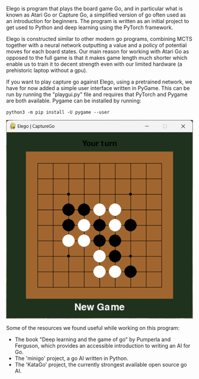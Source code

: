 Elego is program that plays the board game Go, and in particular what is known as Atari Go or Capture Go, a simplified version of go often used as an introduction for beginners. The program is written as an initial project to get used to Python and deep learning using the PyTorch framework. 

Elego is constructed similar to other modern go programs, combining MCTS together with a neural network outputting a value and a policy of potential moves for each board states. Our main reason for working with Atari Go as opposed to the full game is that it makes game length much shorter which enable us to train it to decent strength even with our limited hardware (a prehistoric laptop without a gpu).

If you want to play capture go against Elego, using a pretrained network, we have for now added a simple user interface written in PyGame. This can be run by running the "playgui.py" file and requires that PyTorch and Pygame are both available. 
Pygame can be installed by running:
```
python3 -m pip install -U pygame --user
```
![Elego](https://github.com/Bjorn-Eu/Elego/blob/main/Elego.png)

Some of the resources we found useful while working on this program:
- The book "Deep learning and the game of go" by Pumperla and Ferguson, which provides an accessible introduction to writing an AI for Go.
- The 'minigo' project, a go AI written in Python. 
- The 'KataGo' project, the currently strongest available open source go AI.

